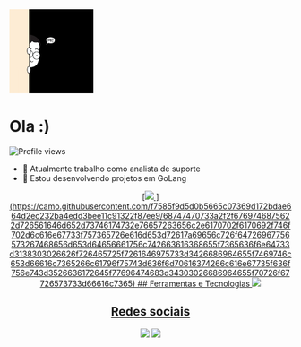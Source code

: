  <img src="giphy.gif" width="150px">

<h1 align="left">Ola :)</h1>
<p align="left"> <img src="https://komarev.com/ghpvc/?username=devguilara&color=yellow" alt="Profile views" /> </p>

- 🔭 Atualmente trabalho como analista de suporte 
- 🌱 Estou desenvolvendo projetos em GoLang
  
<div align= "center">
<a href="https://github.com/devguilara">
[<img loading="lazy" height="auto" width="75%" src="https://github-readme-stats.vercel.app/api/top-langs/?username=devguilara&layout=compact&langs_count=7&theme=dracula"/>
](https://camo.githubusercontent.com/f7585f9d5d0b5665c07369d172bdae664d2ec232ba4edd3bee11c91322f87ee9/68747470733a2f2f6769746875622d726561646d652d73746174732e76657263656c2e6170702f6170692f746f702d6c616e67733f757365726e616d653d72617a69656c726f64726967756573267468656d653d64656661756c742663616368655f7365636f6e64733d3138303026626f726465725f7261646975733d3426686964655f7469746c653d66616c7365266c61796f75743d636f6d70616374266c616e67735f636f756e743d3526636172645f77696474683d34303026686964655f70726f67726573733d66616c7365)
## Ferramentas e Tecnologias
 <img src="https://skillicons.dev/icons?i=postgres,postman,golang,mysql,nestjs,nextjs"/>

## Redes sociais
<div>
  <a href="https://www.linkedin.com/in/guilherme-ribeiro-almeida-lara" target="_blank"><img src="https://img.shields.io/badge/-LinkedIn-%230077B5?style=for-the-badge&logo=linkedin&logoColor=white" target="_blank"></a>  
    <a href="https://bsky.app/profile/devguilara.bsky.social" target="_blank"><img src="https://img.shields.io/badge/-BlueSky-%230077B5?style=for-the-badge&logo=bluesky&logoColor=white" target="_blank"></a>   
</div>


